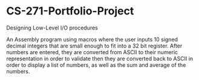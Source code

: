 # CS-271-Portfolio-Project

 Designing Low-Level I/O procedures
 
An Assembly program using macros where the user inputs 10 signed decimal integers that are small enough to fit into a 32 bit register.
After numbers are entered, they are converted from ASCII to their numeric representation in order to validate then they are converted
back to ASCII in order to display a list of numbers, as well as the sum and average of the numbers.
 
 
